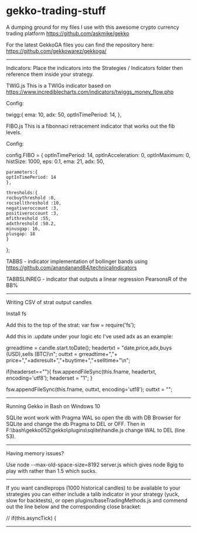 # gekko-trading-stuff
A dumping ground for my files I use with this awesome crypto currency trading platform https://github.com/askmike/gekko

For the latest GekkoGA files you can find the repository here: https://github.com/gekkowarez/gekkoga/


******************************************************************************************************************************
Indicators:
Place the indicators into the Strategies / Indicators folder then reference them inside your strategy. 

TWIG.js
This is a TWIGs indicator based on https://www.incrediblecharts.com/indicators/twiggs_money_flow.php

Config: 

  twigg:{
    ema: 10,
    adx: 50,
    optInTimePeriod: 14,
  },

FIBO.js
This is a fibonnaci retracement indicator that works out the fib levels. 

Config:

config.FIBO = {
	optInTimePeriod: 14,
	optInAcceleration: 0,
	optInMaximum: 0,
	histSize: 1000,
	eps: 0.1,
	ema: 21,
	adx: 50,

	parameters:{
	optInTimePeriod: 14
	},	
	
	thresholds:{
	rocbuythreshold :0,
	rocsellthreshold :10,
	negativeroccount :3,
	positiveroccount :3,
	mfithreshold :55,
	adxthreshold :50.2,
    minusgap: 16,
    plusgap: 18	
	}
};

TABBS - indicator implementation of bollinger bands using https://github.com/anandanand84/technicalindicators

TABBSLINREG - indicator that outputs a linear regression PearsonsR of the BB% 


******************************************************************************************************************************


Writing CSV of strat output candles

Install fs

Add this to the top of the strat:
var fsw = require('fs');



Add this in .update under your logic etc I've used adx as an example:

  grreadtime = candle.start.toDate();
  headertxt = "date,price,adx,buys (USD),sells (BTC)\n";
  outtxt = grreadtime+","+ price+","+adxresult+","+buytime+","+selltime+"\n";

  if(headerset==""){
    fsw.appendFileSync(this.fname, headertxt, encoding='utf8');
    headerset = "1";
  }

  fsw.appendFileSync(this.fname, outtxt, encoding='utf8');
  outtxt = "";
  
  ******************************************************************************************************************************
  
  Running Gekko in Bash on Windows 10
  
  SQLite wont work with Pragma WAL so open the db with DB Browser for SQLite and change the db Pragma to DEL or OFF.
  Then in F:\bash\gekko052\gekko\plugins\sqlite\handle.js change WAL to DEL (line 53).
  
  ******************************************************************************************************************************
  
  Having memory issues?
  
  Use  node --max-old-space-size=8192 server.js which gives node 8gig to play with rather than 1.5 which sucks. 
  
  ******************************************************************************************************************************
  
  If you want candleprops (1000 historical candles) to be available to your strategies you can either include a talib indicator in your strategy (yuck, slow for backtests), or open plugins/baseTradingMethods.js and commend out the line below and the corresponding close bracket:

 // if(this.asyncTick) {
 
   ******************************************************************************************************************************
